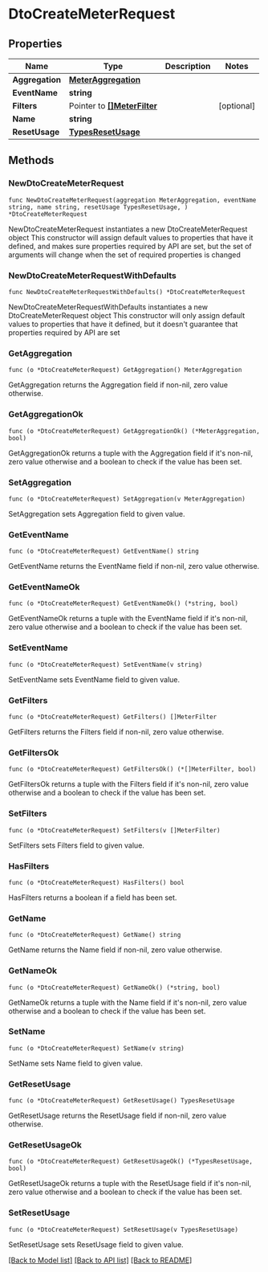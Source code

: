 # DtoCreateMeterRequest

## Properties

Name | Type | Description | Notes
------------ | ------------- | ------------- | -------------
**Aggregation** | [**MeterAggregation**](MeterAggregation.md) |  | 
**EventName** | **string** |  | 
**Filters** | Pointer to [**[]MeterFilter**](MeterFilter.md) |  | [optional] 
**Name** | **string** |  | 
**ResetUsage** | [**TypesResetUsage**](TypesResetUsage.md) |  | 

## Methods

### NewDtoCreateMeterRequest

`func NewDtoCreateMeterRequest(aggregation MeterAggregation, eventName string, name string, resetUsage TypesResetUsage, ) *DtoCreateMeterRequest`

NewDtoCreateMeterRequest instantiates a new DtoCreateMeterRequest object
This constructor will assign default values to properties that have it defined,
and makes sure properties required by API are set, but the set of arguments
will change when the set of required properties is changed

### NewDtoCreateMeterRequestWithDefaults

`func NewDtoCreateMeterRequestWithDefaults() *DtoCreateMeterRequest`

NewDtoCreateMeterRequestWithDefaults instantiates a new DtoCreateMeterRequest object
This constructor will only assign default values to properties that have it defined,
but it doesn't guarantee that properties required by API are set

### GetAggregation

`func (o *DtoCreateMeterRequest) GetAggregation() MeterAggregation`

GetAggregation returns the Aggregation field if non-nil, zero value otherwise.

### GetAggregationOk

`func (o *DtoCreateMeterRequest) GetAggregationOk() (*MeterAggregation, bool)`

GetAggregationOk returns a tuple with the Aggregation field if it's non-nil, zero value otherwise
and a boolean to check if the value has been set.

### SetAggregation

`func (o *DtoCreateMeterRequest) SetAggregation(v MeterAggregation)`

SetAggregation sets Aggregation field to given value.


### GetEventName

`func (o *DtoCreateMeterRequest) GetEventName() string`

GetEventName returns the EventName field if non-nil, zero value otherwise.

### GetEventNameOk

`func (o *DtoCreateMeterRequest) GetEventNameOk() (*string, bool)`

GetEventNameOk returns a tuple with the EventName field if it's non-nil, zero value otherwise
and a boolean to check if the value has been set.

### SetEventName

`func (o *DtoCreateMeterRequest) SetEventName(v string)`

SetEventName sets EventName field to given value.


### GetFilters

`func (o *DtoCreateMeterRequest) GetFilters() []MeterFilter`

GetFilters returns the Filters field if non-nil, zero value otherwise.

### GetFiltersOk

`func (o *DtoCreateMeterRequest) GetFiltersOk() (*[]MeterFilter, bool)`

GetFiltersOk returns a tuple with the Filters field if it's non-nil, zero value otherwise
and a boolean to check if the value has been set.

### SetFilters

`func (o *DtoCreateMeterRequest) SetFilters(v []MeterFilter)`

SetFilters sets Filters field to given value.

### HasFilters

`func (o *DtoCreateMeterRequest) HasFilters() bool`

HasFilters returns a boolean if a field has been set.

### GetName

`func (o *DtoCreateMeterRequest) GetName() string`

GetName returns the Name field if non-nil, zero value otherwise.

### GetNameOk

`func (o *DtoCreateMeterRequest) GetNameOk() (*string, bool)`

GetNameOk returns a tuple with the Name field if it's non-nil, zero value otherwise
and a boolean to check if the value has been set.

### SetName

`func (o *DtoCreateMeterRequest) SetName(v string)`

SetName sets Name field to given value.


### GetResetUsage

`func (o *DtoCreateMeterRequest) GetResetUsage() TypesResetUsage`

GetResetUsage returns the ResetUsage field if non-nil, zero value otherwise.

### GetResetUsageOk

`func (o *DtoCreateMeterRequest) GetResetUsageOk() (*TypesResetUsage, bool)`

GetResetUsageOk returns a tuple with the ResetUsage field if it's non-nil, zero value otherwise
and a boolean to check if the value has been set.

### SetResetUsage

`func (o *DtoCreateMeterRequest) SetResetUsage(v TypesResetUsage)`

SetResetUsage sets ResetUsage field to given value.



[[Back to Model list]](../README.md#documentation-for-models) [[Back to API list]](../README.md#documentation-for-api-endpoints) [[Back to README]](../README.md)


